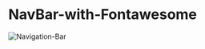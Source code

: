 # NavBar-with-Fontawesome
![Navigation-Bar](https://user-images.githubusercontent.com/96956110/154859650-dfddb0ee-3523-4029-8d58-a313b4d1d1c3.png)

